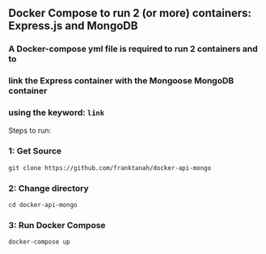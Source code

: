 ## Docker Compose to run 2 (or more) containers: Express.js and MongoDB

### A Docker-compose yml file is required to run 2 containers and to
### link the Express container with the Mongoose MongoDB container
### using the keyword: `link`

Steps to run:

### 1: Get Source

`git clone https://github.com/franktanah/docker-api-mongo`

### 2: Change directory

`cd docker-api-mongo`

### 3: Run Docker Compose

`docker-compose up`  
